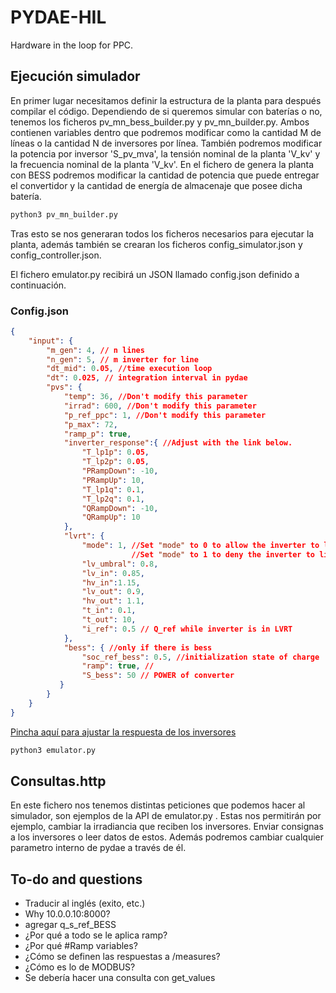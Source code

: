 # PYDAE-HIL

Hardware in the loop for PPC.

## Ejecución simulador


En primer lugar necesitamos definir la estructura de la planta para después compilar el código.
Dependiendo de si queremos simular con baterías o no, tenemos los ficheros pv_mn_bess_builder.py y pv_mn_builder.py. Ambos contienen variables dentro que podremos modificar como la cantidad M de líneas o la cantidad N de inversores por línea. También podremos modificar la potencia por inversor 'S_pv_mva', la tensión nominal de la planta 'V_kv' y la frecuencia nominal de la planta 'V_kv'. En el fichero de genera la planta con BESS podremos modificar la cantidad de potencia que puede entregar el convertidor y la cantidad de energía de almacenaje que posee dicha batería.

```bash
python3 pv_mn_builder.py
```

Tras esto se nos generaran todos los ficheros necesarios para ejecutar la planta, además también se crearan los ficheros config_simulator.json y config_controller.json. 

El fichero emulator.py recibirá un JSON llamado config.json definido a continuación. 

### Config.json


```json
{
    "input": {
        "m_gen": 4, // n lines
        "n_gen": 5, // m inverter for line
        "dt_mid": 0.05, //time execution loop
        "dt": 0.025, // integration interval in pydae
        "pvs": { 
            "temp": 36, //Don't modify this parameter
            "irrad": 600, //Don't modify this parameter
            "p_ref_ppc": 1, //Don't modify this parameter
            "p_max": 72,
            "ramp_p": true,
            "inverter_response":{ //Adjust with the link below.
                "T_lp1p": 0.05,
                "T_lp2p": 0.05,
                "PRampDown": -10,
                "PRampUp": 10,
                "T_lp1q": 0.1,
                "T_lp2q": 0.1,
                "QRampDown": -10,
                "QRampUp": 10
            },
            "lvrt": {
                "mode": 1, //Set "mode" to 0 to allow the inverter to listen to power setpoints during frozen state 
                           //Set "mode" to 1 to deny the inverter to listen to power setpoints during frozen state.
                "lv_umbral": 0.8,
                "lv_in": 0.85,
                "hv_in":1.15, 
                "lv_out": 0.9,
                "hv_out": 1.1, 
                "t_in": 0.1,
                "t_out": 10,
                "i_ref": 0.5 // Q_ref while inverter is in LVRT
            },
            "bess": { //only if there is bess
                "soc_ref_bess": 0.5, //initialization state of charge
                "ramp": true, // 
                "S_bess": 50 // POWER of converter
           }
        }
    }
}
```
[Pincha aquí para ajustar la respuesta de los inversores](https://colab.research.google.com/drive/1rrgkMgOo9Pv838t5k7tac90IvtCiij2A?usp=sharing)


```bash
python3 emulator.py
```

## Consultas.http

En este fichero nos tenemos distintas peticiones que podemos hacer al simulador, son ejemplos de la API de emulator.py . Estas nos permitirán por ejemplo, cambiar la irradiancia que reciben los inversores. Enviar consignas a los inversores o leer datos de estos.
Además podremos cambiar cualquier parametro interno de pydae a través de él.



## To-do and questions

- Traducir al inglés (exito, etc.)
- Why 10.0.0.10:8000?
- agregar q_s_ref_BESS
- ¿Por qué a todo se le aplica ramp?
- ¿Por qué         #Ramp variables?
- ¿Cómo se definen las respuestas a /measures?
- ¿Cómo es lo de MODBUS?
- Se debería hacer una consulta con get_values


